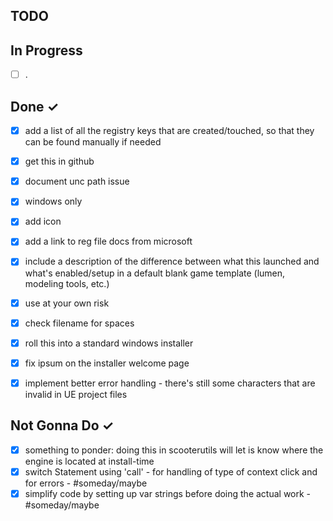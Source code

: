 TODO
----


In Progress
-----------
- [ ]  .

Done ✓
------
- [x] add a list of all the registry keys that are created/touched, so that they can be found manually if needed
- [x] get this in github
- [x] document unc path issue
- [x] windows only
- [x] add icon
- [x] add a link to reg file docs from microsoft
- [x] include a description of the difference between what this launched and what's enabled/setup in a default blank game template (lumen, modeling tools, etc.) 
- [x] use at your own risk
- [x] check filename for spaces
- [x] roll this into a standard windows installer
- [x] fix ipsum on the installer welcome page
- [x] implement better error handling - there's still some characters that are invalid in UE project files



Not Gonna Do ✓
------
- [x] something to ponder: doing this in scooterutils will let is know where the engine is located at install-time
- [x] switch Statement using 'call' - for handling of type of context click and for errors - #someday/maybe
- [x] simplify code by setting up var strings before doing the actual work - #someday/maybe

